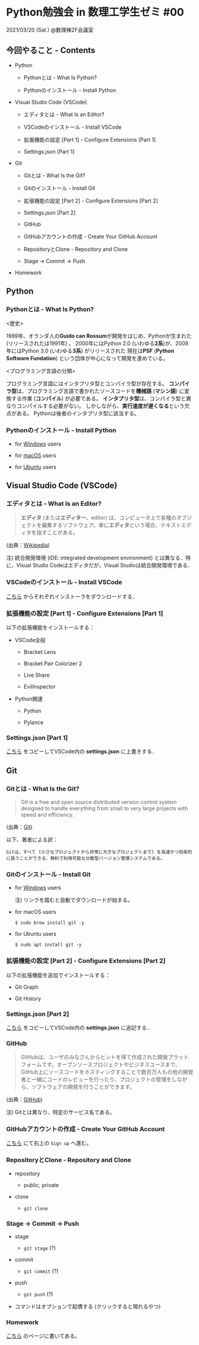 # Python勉強会 in 数理工学生ゼミ #00

2021/03/20 (Sat.) @数理棟2F会議室

## 今回やること - Contents

- Python

  - Pythonとは - What Is Python?

  - Pythonのインストール - Install Python

- Visual Studio Code (VSCode)

  - エディタとは - What Is an Editor?

  - VSCodeのインストール - Install VSCode

  - 拡張機能の設定 [Part 1] - Configure Extensions [Part 1]

  - Settings.json [Part 1]

- Git

  - Gitとは - What Is the Git?

  - Gitのインストール - Install Git

  - 拡張機能の設定 [Part 2] - Configure Extensions [Part 2]

  - Settings.json [Part 2]

  - GitHub

  - GitHubアカウントの作成 - Create Your GitHub Account

  - RepositoryとClone - Repository and Clone

  - Stage -> Commit -> Push

- Homework

## Python

### Pythonとは - What Is Python?

<歴史>

1989年、オランダ人の**Guido can Rossum**が開発をはじめ、Pythonが生まれた (リリースされたは1991年) 。
2000年にはPython 2.0 (いわゆる**2系**)が、2008年にはPython 3.0 (いわゆる**3系**) がリリースされた
現在は**PSF** (**Python Software Fundation**) という団体が中心になって開発を進めている。

<プログラミング言語の分類>

プログラミング言語にはインタプリタ型とコンパイラ型が存在する。
**コンパイラ型**は、プログラミング言語で書かれたソースコードを**機械語** (**マシン語**) に変換する作業 (**コンパイル**) が必要である。
**インタプリタ型**は、コンパイラ型と異なりコンパイルする必要がない。
しかしながら、**実行速度が遅くなる**という欠点がある。
Pythonは後者のインタプリタ型に該当する。

### Pythonのインストール - Install Python

- for [Windows](https://www.python.jp/install/windows/install.html) users

- for [macOS](https://www.python.jp/install/macos/index.html) users

- for [Ubuntu](https://qiita.com/rhene/items/ff11c7850a9a7617c50f) users

## Visual Studio Code (VSCode)

### エディタとは - What Is an Editor?

> **エディタ** (または**エディター**、editor) は、コンピュータ上で各種のオブジェクトを編集するソフトウェア。単に**エディタ**という場合、テキストエディタを指すことがある。

(出典：[Wikipedia](https://ja.wikipedia.org/wiki/%E3%82%A8%E3%83%87%E3%82%A3%E3%82%BF))

注) 統合開発環境 (IDE: integrated development environment) とは異なる．特に，Visual Studio Codeはエディタだが，Visual Studioは統合開発環境である．

### VSCodeのインストール - Install VSCode

[こちら](https://code.visualstudio.com/download) からそれぞれインストーラをダウンロードする．

### 拡張機能の設定 [Part 1] - Configure Extensions [Part 1]

以下の拡張機能をインストールする：

- VSCode全般

  - Bracket Lens

  - Bracket Pair Colorizer 2

  - Live Share

  - EvilInspector

- Python関連

  - Python

  - Pylance

### Settings.json [Part 1]

[こちら](https://github.com/fumiyanll23/PythonLearning/blob/main/00/settings.json) をコピーしてVSCode内の **settings.json** に上書きする．

## Git

### Gitとは - What Is the Git?

> Git is a free and open source distributed version control system designed to handle everything from small to very large projects with speed and efficiency.

(出典：[Git](https://git-scm.com/))

以下、著者による訳：

`Gitは、すべて (小さなプロジェクトから非常に大きなプロジェクトまで) を高速かつ効率的に扱うことができる、無料で利用可能な分散型バージョン管理システムである。`

### Gitのインストール - Install Git

- for [Windows](https://git-scm.com/download/win) users

  注) リンクを踏むと自動でダウンロードが始まる。

- for macOS users

  ```terminal
  $ sudo brew install git -y
  ```

- for Ubuntu users

  ```terminal
  $ sudo apt install git -y
  ```

### 拡張機能の設定 [Part 2] - Configure Extensions [Part 2]

以下の拡張機能を追加でインストールする：

- Git Graph

- Git History

### Settings.json [Part 2]

[こちら](https://github.com/fumiyanll23/PythonLearning/blob/main/00/settings_git.json) をコピーしてVSCode内の **settings.json** に追記する．

### GitHub

> GitHubは、ユーザのみなさんからヒントを得て作成された開発プラットフォームです。オープンソースプロジェクトやビジネスユースまで、GitHub上にソースコードをホスティングすることで数百万人もの他の開発者と一緒にコードのレビューを行ったり、プロジェクトの管理をしながら、ソフトウェアの開発を行うことができます。

(出典：[GitHub](https://github.co.jp/))

注) Gitとは異なり、特定のサービス名である。

### GitHubアカウントの作成 - Create Your GitHub Account

[こちら](https://github.com) にて右上の `Sign up` へ進む。

### RepositoryとClone - Repository and Clone

- repository

  - public, private

- clone

  - `git clone`

### Stage -> Commit -> Push

- stage

  - `git stage` (?)

- commit

  - `git commit` (?)

- push

  - `git push` (?)

- コマンドはオプションで起債する (クリックすると現れるやつ)

### Homework

[こちら](https://github.com/fumiyanll23/PythonLearning/blob/dev/00/homework_00.md) のページに書いてある。
